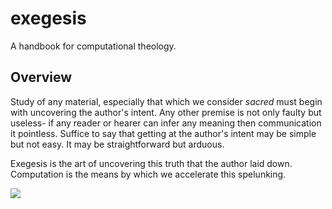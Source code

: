 # exegesis
A handbook for computational theology.

## Overview

Study of any material, especially that which we consider _sacred_ must begin with uncovering the author's intent.
Any other premise is not only faulty but useless- if any reader or hearer can infer any meaning then communication it pointless.
Suffice to say that getting at the author's intent may be simple but not easy.
It may be straightforward but arduous.

Exegesis is the art of uncovering this truth that the author laid down.
Computation is the means by which we accelerate this spelunking.


<a href="https://creativecommons.org/licenses/by-nc-nd/4.0/">
  <img src="https://mirrors.creativecommons.org/presskit/buttons/88x31/png/by-nc-nd.png" />
</a>
